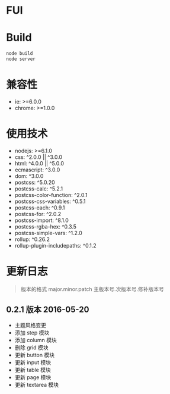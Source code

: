 # FUI

# Build

```sh
node build
node server
```
# 兼容性

* ie: >=6.0.0
* chrome: >=1.0.0

# 使用技术

* nodejs: >=6.1.0
* css: ^2.0.0 || ^3.0.0
* html: ^4.0.0 || ^5.0.0
* ecmascript: ^3.0.0
* dom: ^3.0.0
* postcss: ^5.0.20
* postcss-calc: ^5.2.1
* postcss-color-function: ^2.0.1
* postcss-css-variables: ^0.5.1
* postcss-each: ^0.9.1
* postcss-for: ^2.0.2
* postcss-import: ^8.1.0
* postcss-rgba-hex: ^0.3.5
* postcss-simple-vars: ^1.2.0
* rollup: ^0.26.2
* rollup-plugin-includepaths: ^0.1.2

# 更新日志

> 版本的格式
> major.minor.patch
> 主版本号.次版本号.修补版本号

## 0.2.1 版本 2016-05-20

* 主题风格变更
* 添加 step 模块
* 添加 column 模块
* 删除 grid 模块
* 更新 button 模块
* 更新 input 模块
* 更新 table 模块
* 更新 page 模块
* 更新 textarea 模块
